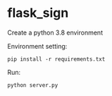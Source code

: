 # flask_sign

Create a python 3.8 environment 

Environment setting:

    pip install -r requirements.txt

Run:

    python server.py
